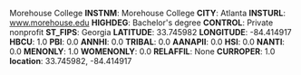 
Morehouse College
**INSTNM**: Morehouse College
**CITY**: Atlanta
**INSTURL**: www.morehouse.edu
**HIGHDEG**: Bachelor's degree
**CONTROL**: Private nonprofit
**ST_FIPS**: Georgia
**LATITUDE**: 33.745982
**LONGITUDE**: -84.414917
**HBCU**: 1.0
**PBI**: 0.0
**ANNHI**: 0.0
**TRIBAL**: 0.0
**AANAPII**: 0.0
**HSI**: 0.0
**NANTI**: 0.0
**MENONLY**: 1.0
**WOMENONLY**: 0.0
**RELAFFIL**: None
**CURROPER**: 1.0
**location**: 33.745982, -84.414917